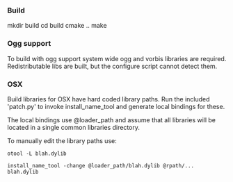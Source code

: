 ### Build

  mkdir build
  cd build
  cmake ..
  make

### Ogg support

  To build with ogg support system wide ogg and vorbis libraries are required.
  Redistributable libs are built, but the configure script cannot detect them.

### OSX 

  Build libraries for OSX have hard coded library paths. Run the included
  'patch.py' to invoke install_name_tool and generate local bindings for 
  these.

  The local bindings use @loader_path and assume that all libraries will
  be located in a single common libraries directory.

  To manually edit the library paths use:

    otool -L blah.dylib

    install_name_tool -change @loader_path/blah.dylib @rpath/... blah.dylib
